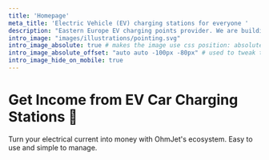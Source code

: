 ```yaml
---
title: 'Homepage'
meta_title: 'Electric Vehicle (EV) charging stations for everyone '
description: "Eastern Europe EV charging points provider. We are building a commercial open-source platform for SMEs and hosts who would like to spent less and to earn more"
intro_image: "images/illustrations/pointing.svg"
intro_image_absolute: true # makes the image use css position: absolute; so it looks "offset". It's a visual effect that might not always look good depending on the image you use.
intro_image_absolute_offset: "auto auto -100px -80px" # used to tweak the positioning of the absolute image if enabled above
intro_image_hide_on_mobile: true
---
```


# Get Income from EV Car Charging Stations 🔋

Turn your electrical current into money with OhmJet's ecosystem. Easy to use and simple to manage.